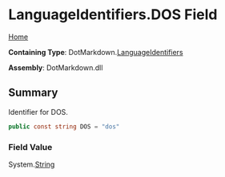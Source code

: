 <a name="_top"></a>

# LanguageIdentifiers\.DOS Field

[Home](../../../README.md#_top)

**Containing Type**: DotMarkdown\.[LanguageIdentifiers](../README.md#_top)

**Assembly**: DotMarkdown\.dll

## Summary

Identifier for DOS\.

```csharp
public const string DOS = "dos"
```

### Field Value

System\.[String](https://docs.microsoft.com/en-us/dotnet/api/system.string)